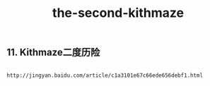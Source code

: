 ﻿---
layout: default
title: the-second-kithmaze
---
## 11. Kithmaze二度历险
```

http://jingyan.baidu.com/article/c1a3101e67c66ede656debf1.html

```
